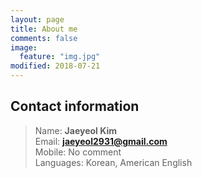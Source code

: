 ```yaml
---
layout: page
title: About me
comments: false
image:
  feature: "img.jpg"
modified: 2018-07-21
---
```


<h2>Contact information</h2>

> Name: <b>Jaeyeol Kim</b><br>
> Email: <b>jaeyeol2931@gmail.com</b><br>
> Mobile: No comment<br>
> Languages: Korean, American English<br>
